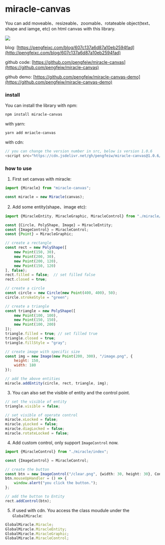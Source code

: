 # miracle-canvas
You can add moveable、resizeable、zoomable、rotateable object(text、shape and iamge, etc) on html canvas with this library.

![](https://cdn.jsdelivr.net/gh/pengfeiw/personal-image-cdn@1.0.0/image/1.gif)

blog: [https://pengfeixc.com/blog/607c137a6d87a10eb2594fad](http://pengfeixc.com/blog/607c137a6d87a10eb2594fad)

github code: [https://github.com/pengfeiw/miracle-canvas](https://github.com/pengfeiw/miracle-canvas)

github demo: [https://github.com/pengfeiw/miracle-canvas-demo](https://github.com/pengfeiw/miracle-canvas-demo) 

### install
You can install the library with npm:
```bash
npm install miracle-canvas
```
with yarn:
```bash
yarn add mriacle-canvas
```
with cdn:
```js
// you can change the version number in src, below is version 1.0.6
<script src="https://cdn.jsdelivr.net/gh/pengfeiw/miracle-canvas@1.0.6/src/bundle.js"></script>
```

### how to use
1. First set canvas with miracle:

```javascript
import {Miracle} from "miracle-canvas";

const miracle = new Miracle(canvas);
```

2. Add some entity(shape、image etc):

```javascript
import {MiracleEntity, MiracleGraphic, MiracleControl} from "./miracle/index";

const {Circle, PolyShape, Image} = MiracleEntity;
const {ImageControl} = MiracleControl;
const {Point} = MiracleGraphic;

// create a rectangle
const rect = new PolyShape([
    new Point(150, 30),
    new Point(200, 30),
    new Point(200, 120),
    new Point(150, 120)
], false);
rect.filled = false;  // set filled false
rect.closed = true;

// create a circle
const circle = new Circle(new Point(400, 400), 50);
circle.strokeStyle = "green";

// create a triangle
const triangle = new PolyShape([
    new Point(100, 100),
    new Point(150, 150),
    new Point(100, 200)
]);
triangle.filled = true; // set filled true
triangle.closed = true;
triangle.fillStyle = "gray";

// create image with specific size
const img = new Image(new Point(200, 300), "/image.png", {
    height: 150,
    width: 180
});

// add the above entities
miracle.addEntity(circle, rect, triangle, img);
```

3. You can also set the visible of entity and the control point.

```javascript
// set the visible of entity
triangle.visible = false;

// set visible of operate control 
miracle.xLocked = false;
miracle.yLocked = false;
miracle.diagLocked = false;
miracle.rotateLocked = false;
```

4. Add custom control, only support `ImageControl` now.

```typescript
import {MiracleControl} from "./miracle/index";

const {ImageControl} = MiracleControl;

// create the button
const btn = new ImageControl("/clear.png", {width: 30, height: 30}, ControlBase.lt, -15, -30);
btn.mouseUpHandler = () => {
    window.alert("you click the button.");
};

// add the button to Entity
rect.addControl(btn);
```

5. if used with cdn. You access the class moudule under the `GlobalMiracle`:

```typescript
GlobalMiracle.Miracle;
GlobalMiracle.MiracleEntity;
GlobalMiracle.MiracleGraphic;
GlobalMiracle.MiracleControl;
```

   